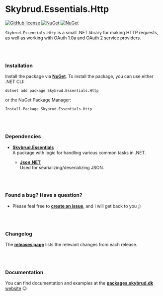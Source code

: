 # Skybrud.Essentials.Http

[![GitHub license](https://img.shields.io/badge/license-MIT-blue.svg)](https://github.com/skybrud/Skybrud.Essentials.Http/blob/v1/main/LICENSE.md)
[![NuGet](https://img.shields.io/nuget/v/Skybrud.Essentials.Http.svg)](https://www.nuget.org/packages/Skybrud.Essentials.Http)
[![NuGet](https://img.shields.io/nuget/dt/Skybrud.Essentials.Http.svg)](https://www.nuget.org/packages/Skybrud.Essentials.Http)

`Skybrud.Essentials.Http` is a small .NET library for making HTTP requests, as well as working with OAuth 1.0a and OAuth 2 service providers.




<br /><br />

### Installation

Install the package via [**NuGet**][NuGetPackage]. To install the package, you can use either .NET CLI:

```
dotnet add package Skybrud.Essentials.Http
```

or the NuGet Package Manager:

```
Install-Package Skybrud.Essentials.Http
```



<br /><br />

### Dependencies

- [**Skybrud.Essentials**](https://github.com/skybrud/Skybrud.Essentials)<br />A package with logic for handling various common tasks in .NET.

  - [**Json.NET**](https://github.com/jamesnk/newtonsoft.json)<br />Used for searializing/deserializing JSON.



<br /><br />

### Found a bug? Have a question?

* Please feel free to [**create an issue**][Issues], and I will get back to you ;)





<br /><br />

### Changelog

The [**releases page**][GitHubReleases] lists the relevant changes from each release.




<br /><br />

### Documentation

You can find documentation and examples at the [**packages.skybrud.dk** website](https://packages.skybrud.dk/skybrud.essentials.http/) :wink:


   
[NuGetPackage]: https://www.nuget.org/packages/Skybrud.Essentials.Http
[GitHubRelease]: https://github.com/skybrud/Skybrud.Essentials.Http/releases/latest
[GitHubReleases]: https://github.com/skybrud/Skybrud.Essentials.Http/releases
[Changelog]: https://github.com/skybrud/Skybrud.Essentials.Http/releases
[Issues]: https://github.com/skybrud/Skybrud.Essentials.Http/issues
